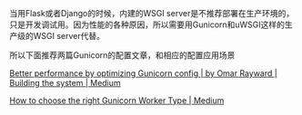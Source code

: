 
当用Flask或者Django的时候，内建的WSGI server是不推荐部署在生产环境的，只是开发调试用。因为性能的各种原因，所以需要用Gunicorn和uWSGI这样的生产级的WSGI server代替。

所以下面推荐两篇Gunicorn的配置文章，和相应的配置应用场景

[Better performance by optimizing Gunicorn config | by Omar Rayward | Building the system | Medium](https://medium.com/building-the-system/gunicorn-3-means-of-concurrency-efbb547674b7)

[How to choose the right Gunicorn Worker Type | Medium](https://luis-sena.medium.com/gunicorn-worker-types-youre-probably-using-them-wrong-381239e13594)

